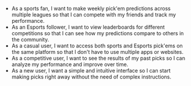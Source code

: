 - As a sports fan, I want to make weekly pick'em predictions across multiple leagues so that I can compete with my friends and track my performance.
- As an Esports follower, I want to view leaderboards for different competitions so that I can see how my predictions compare to others in the community.
- As a casual user, I want to access both sports and Esports pick'ems on the same platform so that I don't have to use multiple apps or websites.
- As a competitive user, I want to see the results of my past picks so I can analyze my performance and improve over time.
- As a new user, I want a simple and intuitive interface so I can start making picks right away without the need of complex instructions.
